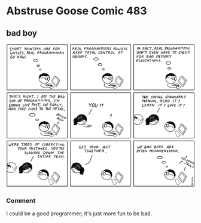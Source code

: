 # Abstruse Goose Comic 483
## bad boy

![image](comics/bad_alloc.png)
### Comment
I could be a good programmer; it's just more fun to be bad.
